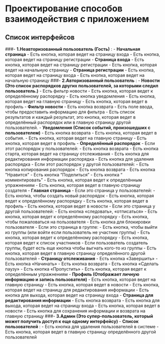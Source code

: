 # Проектирование способов взаимодействия с приложением

## Список интерфейсов 

###- **1.Неавторизованный пользователь (Гость)** :
    -  **Начальная страница**
        - Есть кнопка, которая ведет на страницу входа
        - Есть кнопка, которая ведет на страницу регистрации
    -  **Страница входа**
        - Есть кнопка, которая ведет на страницу регистрации
        - Есть кнопка, которая ведет на начальную страницу
    -  **Страница регистрации**
        - Есть кнопка, которая ведет на страницу входа
        - Есть кнопка, которая ведет на начальную страницу
###- **2.Авторизованный пользователь** :
    -  **Новости (Это список распорядков других пользователей, за которыми следил пользователь.)**
        - Есть фильтр новости
        - Есть кнопка, которая ведет к определённому распорядку 
        - Есть кнопка уведомления
        - Есть кнопка, которая ведет на главную страницу
        - Есть кнопка, которая ведет в профиль 
    -  **Фильтр новости**
        - Есть кнопка возврата
        - Есть поле ввода, чтобы предоставить информацию для фильтра
        - Есть список результатов и каждый результат, это кнопка, которая ведет в определённый распорядок или в главную страницу другой пользователей.
    -  **Уведомления (Список событий, произошедших с пользователем)**
        - Есть кнопка возврата
        - Есть кнопка, которая ведет в события.
        - Есть кнопка, которая ведет на главную страницу
        - Есть кнопка, которая ведет в профиль 
    -  **Определённый распорядок**
        - Если этот распорядок у пользователей:
            - Есть кнопка возврата 
            - Есть кнопка старта, которая ведет на страницу отслеживания
            - Есть кнопка для редактирования информации распорядка
            - Есть кнопка для удаления распорядка
        - Если этот распорядок у другой пользователей:
            - Есть кнопка копирования распорядок 
            - Есть кнопка возврата
            - Есть кнопка "Нравится"
            - Есть кнопка “Поделиться”
            - Есть кнопка “ комментировать”
            - Есть кнопка, которая ведет к определённым упражнениям
            - Есть кнопка, которая ведет в главную страницу создателя
    -  **Главная страница**
        - Если это страница у пользователей:
            - Есть кнопка, чтобы создать новый распорядок
            - Есть кнопка, которая ведет к определённому распорядку 
            - Есть кнопка, которая ведет в профиль 
            - Есть кнопка, которая ведет в новости
        - Если это страница у другой пользователей:
            - Есть кнопка «следовать», «отписаться»
            - Есть кнопка, которая ведет к определённому распорядку 
            - Есть кнопка, чтобы пожаловаться на пользователя
            - Есть кнопка для блокировки пользователя
        - Если это страница в группе:
            - Есть кнопка, чтобы выйти из группы (или войти если пользователь не участник группы) 
            - Есть кнопка, которая ведет к определённому распорядку 
            - Есть кнопка, которая ведет к список участников
            - Если пользователь создатель группы, будет есть еще кнопка чтобы выгнать кого-то из группы
            - Есть кнопка, которая ведет в главную страницу определённого другой пользователей
    -  **Страницу отслеживания**
        - Есть кнопка «Завершить»
        - Есть кнопка «Начинать»
        - Есть кнопка возврата
        - Есть кнопка «Сделать паузу»
        - Есть кнопка «Пропустить»
        - Есть кнопка, которая ведет к определённым упражнениям
    -  **Профиль (Отображает личную информацию и запись пользователя)**
        - Есть кнопка, которая ведет на главную страницу
        - Есть кнопка, которая ведет в новости
        - Есть кнопка, которая ведет на страницу для редактирования информации
        - Есть кнопка для выхода, которая ведет на страницу входа
    -  **Страница для редактирования информации**
        - Есть кнопка возврата
        - Есть кнопка для выхода, которая ведет на страницу входа
        - Есть кнопка, которая ведет в новости
        - Есть кнопка для сохранения информации и возврата на главную страницу
###- **3.Админ (Это супер-пользователь, который может получить доступ к еще одному интерфейсу)**
    -  **Список пользователей** :
        - Есть кнопка для удаления пользователей в системе
        - Есть кнопка, которая ведет в главную страницу определённого другой пользователей

